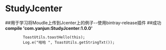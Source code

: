 # StudyJcenter
##用于学习将Moudle上传到Jcenter上的例子--使用bintray-release插件
##成功
**compile 'com.yanjun:StudyJcenter:1.0.0'**

```
        ToastUtils.toastHello(this);
        Log.e("哈哈 ", ToastUtils.getStringTxt());
```
